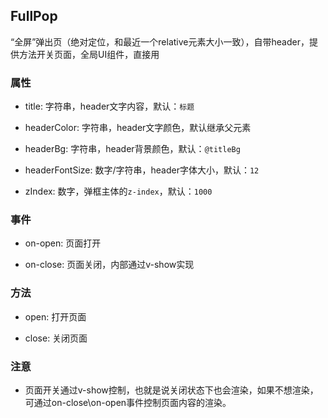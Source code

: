 ## FullPop
“全屏”弹出页（绝对定位，和最近一个relative元素大小一致），自带header，提供方法开关页面，全局UI组件，直接用

### 属性
* title: 字符串，header文字内容，默认：`标题`

* headerColor: 字符串，header文字颜色，默认继承父元素

* headerBg: 字符串，header背景颜色，默认：`@titleBg`

* headerFontSize: 数字/字符串，header字体大小，默认：`12`

* zIndex: 数字，弹框主体的`z-index`，默认：`1000`
### 事件
* on-open: 页面打开

* on-close: 页面关闭，内部通过v-show实现
### 方法
* open: 打开页面

* close: 关闭页面
### 注意
* 页面开关通过v-show控制，也就是说关闭状态下也会渲染，如果不想渲染，可通过on-close\on-open事件控制页面内容的渲染。